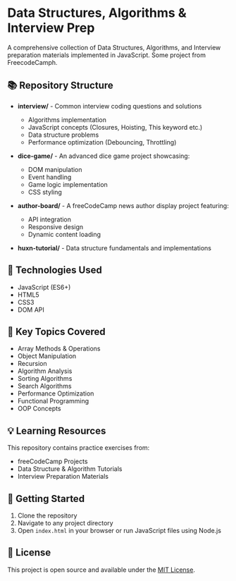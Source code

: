 # Data Structures, Algorithms & Interview Prep

A comprehensive collection of Data Structures, Algorithms, and Interview preparation materials implemented in JavaScript. Some project from FreecodeCamph.

## 📚 Repository Structure

- **interview/** - Common interview coding questions and solutions

  - Algorithms implementation
  - JavaScript concepts (Closures, Hoisting, This keyword etc.)
  - Data structure problems
  - Performance optimization (Debouncing, Throttling)

- **dice-game/** - An advanced dice game project showcasing:

  - DOM manipulation
  - Event handling
  - Game logic implementation
  - CSS styling

- **author-board/** - A freeCodeCamp news author display project featuring:

  - API integration
  - Responsive design
  - Dynamic content loading

- **huxn-tutorial/** - Data structure fundamentals and implementations

## 🔨 Technologies Used

- JavaScript (ES6+)
- HTML5
- CSS3
- DOM API

## 🎯 Key Topics Covered

- Array Methods & Operations
- Object Manipulation
- Recursion
- Algorithm Analysis
- Sorting Algorithms
- Search Algorithms
- Performance Optimization
- Functional Programming
- OOP Concepts

## 💡 Learning Resources

This repository contains practice exercises from:

- freeCodeCamp Projects
- Data Structure & Algorithm Tutorials
- Interview Preparation Materials

## 🚀 Getting Started

1. Clone the repository
2. Navigate to any project directory
3. Open `index.html` in your browser or run JavaScript files using Node.js

## 📝 License

This project is open source and available under the [MIT License](LICENSE).
